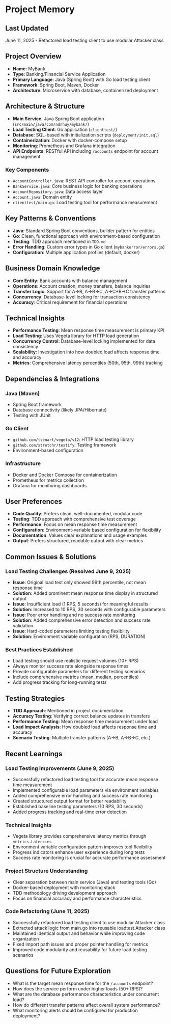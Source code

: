# Project Memory

## Last Updated
June 11, 2025 - Refactored load testing client to use modular Attacker class

## Project Overview
- **Name**: MyBank
- **Type**: Banking/Financial Service Application
- **Primary Language**: Java (Spring Boot) with Go load testing client
- **Framework**: Spring Boot, Maven, Docker
- **Architecture**: Microservice with database, containerized deployment

## Architecture & Structure
- **Main Service**: Java Spring Boot application (`src/main/java/com/ndnhuy/mybank/`)
- **Load Testing Client**: Go application (`clienttest/`)
- **Database**: SQL-based with initialization scripts (`deployment/init.sql`)
- **Containerization**: Docker with docker-compose setup
- **Monitoring**: Prometheus and Grafana integration
- **API Endpoints**: RESTful API including `/accounts` endpoint for account management

### Key Components
- `AccountController.java`: REST API controller for account operations
- `BankService.java`: Core business logic for banking operations
- `AccountRepository.java`: Data access layer
- `Account.java`: Domain entity
- `clienttest/main.go`: Load testing tool for performance measurement

## Key Patterns & Conventions
- **Java**: Standard Spring Boot conventions, builder pattern for entities
- **Go**: Clean, functional approach with environment-based configuration
- **Testing**: TDD approach mentioned in `TDD.md`
- **Error Handling**: Custom error types in Go client (`mybankerror/errors.go`)
- **Configuration**: Multiple application profiles (default, docker)

## Business Domain Knowledge
- **Core Entity**: Bank accounts with balance management
- **Operations**: Account creation, money transfers, balance inquiries
- **Transfer Logic**: Support for A->B, A->B->C, A->C+B->C transfer patterns
- **Concurrency**: Database-level locking for transaction consistency
- **Accuracy**: Critical requirement for financial operations

## Technical Insights
- **Performance Testing**: Mean response time measurement is primary KPI
- **Load Testing**: Uses Vegeta library for HTTP load generation
- **Concurrency Control**: Database-level locking implemented for data consistency
- **Scalability**: Investigation into how doubled load affects response time and accuracy
- **Metrics**: Comprehensive latency percentiles (50th, 95th, 99th) tracking

## Dependencies & Integrations
### Java (Maven)
- Spring Boot framework
- Database connectivity (likely JPA/Hibernate)
- Testing with JUnit

### Go Client
- `github.com/tsenart/vegeta/v12`: HTTP load testing library
- `github.com/stretchr/testify`: Testing framework
- Environment-based configuration

### Infrastructure
- Docker and Docker Compose for containerization
- Prometheus for metrics collection
- Grafana for monitoring dashboards

## User Preferences
- **Code Quality**: Prefers clean, well-documented, modular code
- **Testing**: TDD approach with comprehensive test coverage
- **Performance**: Focus on mean response time measurement
- **Configuration**: Environment-variable based configuration for flexibility
- **Documentation**: Values clear explanations and usage examples
- **Output**: Prefers structured, readable output with clear metrics

## Common Issues & Solutions
### Load Testing Challenges (Resolved June 9, 2025)
- **Issue**: Original load test only showed 99th percentile, not mean response time
- **Solution**: Added prominent mean response time display in structured output
- **Issue**: Insufficient load (1 RPS, 5 seconds) for meaningful results
- **Solution**: Increased to 10 RPS, 30 seconds with configurable parameters
- **Issue**: Poor error handling and no success rate monitoring
- **Solution**: Added comprehensive error detection and success rate validation
- **Issue**: Hard-coded parameters limiting testing flexibility
- **Solution**: Environment variable configuration (RPS, DURATION)

### Best Practices Established
- Load testing should use realistic request volumes (10+ RPS)
- Always monitor success rate alongside response times
- Provide configurable parameters for different testing scenarios
- Include comprehensive metrics (mean, median, percentiles)
- Add progress tracking for long-running tests

## Testing Strategies
- **TDD Approach**: Mentioned in project documentation
- **Accuracy Testing**: Verifying correct balance updates in transfers
- **Performance Testing**: Mean response time measurement under load
- **Load Impact Analysis**: How doubled load affects response time and accuracy
- **Scenario Testing**: Multiple transfer patterns (A->B, A->B->C, etc.)

## Recent Learnings
### Load Testing Improvements (June 9, 2025)
- Successfully refactored load testing tool for accurate mean response time measurement
- Implemented configurable load parameters via environment variables
- Added comprehensive error handling and success rate monitoring
- Created structured output format for better readability
- Established baseline testing parameters (10 RPS, 30 seconds)
- Added progress tracking and real-time error detection

### Technical Insights
- Vegeta library provides comprehensive latency metrics through `metrics.Latencies`
- Environment variable configuration pattern improves tool flexibility
- Progress indicators enhance user experience during long tests
- Success rate monitoring is crucial for accurate performance assessment

### Project Structure Understanding
- Clear separation between main service (Java) and testing tools (Go)
- Docker-based deployment with monitoring stack
- TDD methodology driving development approach
- Focus on financial accuracy and performance characteristics

### Code Refactoring (June 11, 2025)
- Successfully refactored load testing client to use modular Attacker class
- Extracted attack logic from main.go into reusable loadtest.Attacker class
- Maintained identical output and behavior while improving code organization
- Fixed import path issues and proper pointer handling for metrics
- Improved code modularity and reusability for future load testing scenarios

## Questions for Future Exploration
- What is the target mean response time for the `/accounts` endpoint?
- How does the service perform under higher loads (50+ RPS)?
- What are the database performance characteristics under concurrent load?
- How do different transfer patterns affect overall system performance?
- What monitoring alerts should be configured for production deployment?
